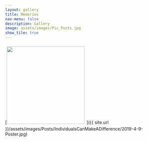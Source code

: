```yaml
---
layout: gallery
title: Memories
nav-menu: false
description: Gallery
image: assets/images/Pic_Posts.jpg
show_tile: true
---
```

[<img src="{{ site.url }}/assets/images/Posts/IndividualsCanMakeADifference/2019-4-9-Poster.jpg" style="inline: left; margin-right: 7px; margin-top: 7px; margin-bottom: 7px; height: 250px;">]({{ site.url }}/assets/images/Posts/IndividualsCanMakeADifference/2019-4-9-Poster.jpg)
<br/>